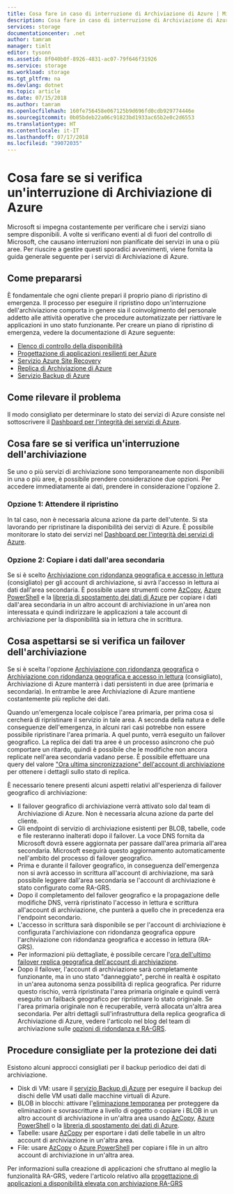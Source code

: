 ```yaml
---
title: Cosa fare in caso di interruzione di Archiviazione di Azure | Microsoft Docs
description: Cosa fare in caso di interruzione di Archiviazione di Azure
services: storage
documentationcenter: .net
author: tamram
manager: timlt
editor: tysonn
ms.assetid: 8f040b0f-8926-4831-ac07-79f646f31926
ms.service: storage
ms.workload: storage
ms.tgt_pltfrm: na
ms.devlang: dotnet
ms.topic: article
ms.date: 07/15/2018
ms.author: tamram
ms.openlocfilehash: 160fe756458e067125b9d696fd0cdb929774446e
ms.sourcegitcommit: 0b05bdeb22a06c91823bd1933ac65b2e0c2d6553
ms.translationtype: HT
ms.contentlocale: it-IT
ms.lasthandoff: 07/17/2018
ms.locfileid: "39072035"
---
```

# <a name="what-to-do-if-an-azure-storage-outage-occurs"></a>Cosa fare se si verifica un'interruzione di Archiviazione di Azure
Microsoft si impegna costantemente per verificare che i servizi siano sempre disponibili. A volte si verificano eventi al di fuori del controllo di Microsoft, che causano interruzioni non pianificate dei servizi in una o più aree. Per riuscire a gestire questi sporadici avvenimenti, viene fornita la guida generale seguente per i servizi di Archiviazione di Azure.

## <a name="how-to-prepare"></a>Come prepararsi
È fondamentale che ogni cliente prepari il proprio piano di ripristino di emergenza. Il processo per eseguire il ripristino dopo un'interruzione dell'archiviazione comporta in genere sia il coinvolgimento del personale addetto alle attività operative che procedure automatizzate per riattivare le applicazioni in uno stato funzionante. Per creare un piano di ripristino di emergenza, vedere la documentazione di Azure seguente:

* [Elenco di controllo della disponibilità](https://docs.microsoft.com/azure/architecture/checklist/availability)
* [Progettazione di applicazioni resilienti per Azure](https://docs.microsoft.com/azure/architecture/resiliency/)
* [Servizio Azure Site Recovery](https://azure.microsoft.com/services/site-recovery/)
* [Replica di Archiviazione di Azure](https://docs.microsoft.com/azure/storage/common/storage-redundancy)
* [Servizio Backup di Azure](https://azure.microsoft.com/services/backup/)

## <a name="how-to-detect"></a>Come rilevare il problema
Il modo consigliato per determinare lo stato dei servizi di Azure consiste nel sottoscrivere il [Dashboard per l'integrità dei servizi di Azure](https://azure.microsoft.com/status/).

## <a name="what-to-do-if-a-storage-outage-occurs"></a>Cosa fare se si verifica un'interruzione dell'archiviazione
Se uno o più servizi di archiviazione sono temporaneamente non disponibili in una o più aree, è possibile prendere considerazione due opzioni. Per accedere immediatamente ai dati, prendere in considerazione l'opzione 2.

### <a name="option-1-wait-for-recovery"></a>Opzione 1: Attendere il ripristino
In tal caso, non è necessaria alcuna azione da parte dell'utente. Si sta lavorando per ripristinare la disponibilità dei servizi di Azure. È possibile monitorare lo stato dei servizi nel [Dashboard per l'integrità dei servizi di Azure](https://azure.microsoft.com/status/).

### <a name="option-2-copy-data-from-secondary"></a>Opzione 2: Copiare i dati dall'area secondaria
Se si è scelto [Archiviazione con ridondanza geografica e accesso in lettura](storage-redundancy-grs.md#read-access-geo-redundant-storage) (consigliato) per gli account di archiviazione, si avrà l'accesso in lettura ai dati dall'area secondaria. È possibile usare strumenti come [AzCopy](storage-use-azcopy.md), [Azure PowerShell](storage-powershell-guide-full.md) e la [libreria di spostamento dei dati di Azure](https://azure.microsoft.com/blog/introducing-azure-storage-data-movement-library-preview-2/) per copiare i dati dall'area secondaria in un altro account di archiviazione in un'area non interessata e quindi indirizzare le applicazioni a tale account di archiviazione per la disponibilità sia in lettura che in scrittura.

## <a name="what-to-expect-if-a-storage-failover-occurs"></a>Cosa aspettarsi se si verifica un failover dell'archiviazione
Se si è scelta l'opzione [Archiviazione con ridondanza geografica](storage-redundancy-grs.md) o [Archiviazione con ridondanza geografica e accesso in lettura](storage-redundancy-grs.md#read-access-geo-redundant-storage) (consigliato), Archiviazione di Azure manterrà i dati persistenti in due aree (primaria e secondaria). In entrambe le aree Archiviazione di Azure mantiene costantemente più repliche dei dati.

Quando un'emergenza locale colpisce l'area primaria, per prima cosa si cercherà di ripristinare il servizio in tale area. A seconda della natura e delle conseguenze dell'emergenza, in alcuni rari casi potrebbe non essere possibile ripristinare l'area primaria. A quel punto, verrà eseguito un failover geografico. La replica dei dati tra aree è un processo asincrono che può comportare un ritardo, quindi è possibile che le modifiche non ancora replicate nell'area secondaria vadano perse. È possibile effettuare una query del valore ["Ora ultima sincronizzazione" dell'account di archiviazione](https://blogs.msdn.microsoft.com/windowsazurestorage/2013/12/11/windows-azure-storage-redundancy-options-and-read-access-geo-redundant-storage/) per ottenere i dettagli sullo stato di replica.

È necessario tenere presenti alcuni aspetti relativi all'esperienza di failover geografico di archiviazione:

* Il failover geografico di archiviazione verrà attivato solo dal team di Archiviazione di Azure. Non è necessaria alcuna azione da parte del cliente.
* Gli endpoint di servizio di archiviazione esistenti per BLOB, tabelle, code e file resteranno inalterati dopo il failover. La voce DNS fornita da Microsoft dovrà essere aggiornata per passare dall'area primaria all'area secondaria.  Microsoft eseguirà questo aggiornamento automaticamente nell'ambito del processo di failover geografico.
* Prima e durante il failover geografico, in conseguenza dell'emergenza non si avrà accesso in scrittura all'account di archiviazione, ma sarà possibile leggere dall'area secondaria se l'account di archiviazione è stato configurato come RA-GRS.
* Dopo il completamento del failover geografico e la propagazione delle modifiche DNS, verrà ripristinato l'accesso in lettura e scrittura all'account di archiviazione, che punterà a quello che in precedenza era l'endpoint secondario. 
* L'accesso in scrittura sarà disponibile se per l'account di archiviazione è configurata l'archiviazione con ridondanza geografica oppure l'archiviazione con ridondanza geografica e accesso in lettura (RA-GRS). 
* Per informazioni più dettagliate, è possibile cercare l'[ora dell'ultimo failover replica geografica dell'account di archiviazione](https://msdn.microsoft.com/library/azure/ee460802.aspx).
* Dopo il failover, l'account di archiviazione sarà completamente funzionante, ma in uno stato "danneggiato", perché in realtà è ospitato in un'area autonoma senza possibilità di replica geografica. Per ridurre questo rischio, verrà ripristinata l'area primaria originale e quindi verrà eseguito un failback geografico per ripristinare lo stato originale. Se l'area primaria originale non è recuperabile, verrà allocata un'altra area secondaria.
  Per altri dettagli sull'infrastruttura della replica geografica di Archiviazione di Azure, vedere l'articolo nel blog del team di archiviazione sulle [opzioni di ridondanza e RA-GRS](https://blogs.msdn.microsoft.com/windowsazurestorage/2013/12/11/windows-azure-storage-redundancy-options-and-read-access-geo-redundant-storage/).

## <a name="best-practices-for-protecting-your-data"></a>Procedure consigliate per la protezione dei dati
Esistono alcuni approcci consigliati per il backup periodico dei dati di archiviazione.

* Disk di VM: usare il [servizio Backup di Azure](https://azure.microsoft.com/services/backup/) per eseguire il backup dei dischi delle VM usati dalle macchine virtuali di Azure.
* BLOB in blocchi: attivare l'[eliminazione temporanea](../blobs/storage-blob-soft-delete.md) per proteggere da eliminazioni e sovrascritture a livello di oggetto o copiare i BLOB in un altro account di archiviazione in un'altra area usando [AzCopy](storage-use-azcopy.md), [Azure PowerShell](storage-powershell-guide-full.md) o la [libreria di spostamento dei dati di Azure](https://azure.microsoft.com/blog/introducing-azure-storage-data-movement-library-preview-2/).
* Tabelle: usare [AzCopy](storage-use-azcopy.md) per esportare i dati delle tabelle in un altro account di archiviazione in un'altra area.
* File: usare [AzCopy](storage-use-azcopy.md) o [Azure PowerShell](storage-powershell-guide-full.md) per copiare i file in un altro account di archiviazione in un'altra area.

Per informazioni sulla creazione di applicazioni che sfruttano al meglio la funzionalità RA-GRS, vedere l'articolo relativo alla [progettazione di applicazioni a disponibilità elevata con archiviazione RA-GRS](../storage-designing-ha-apps-with-ragrs.md)
